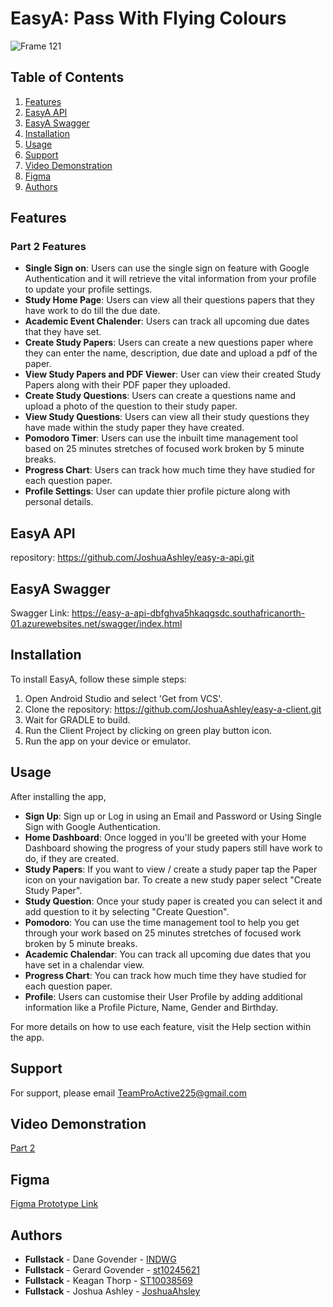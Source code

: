 # EasyA: Pass With Flying Colours
![Frame 121](https://github.com/user-attachments/assets/f84890cb-514c-4db9-ba08-305aacbbe40b)


## Table of Contents

1. [Features](#features)
2. [EasyA API](#easya-api)
3. [EasyA Swagger](#easya-swagger)
4. [Installation](#installation)
1. [Usage](#usage)
2. [Support](#support)
2. [Video Demonstration](#video-demonstartion)
3. [Figma](#figma)
4. [Authors](#authors)

## Features

### Part 2 Features

- **Single Sign on**: Users can use the single sign on feature with Google Authentication and it will retrieve the vital information from your profile to update your profile settings.
- **Study Home Page**: Users can view all their questions papers that they have work to do till the due date.
- **Academic Event Chalender**: Users can track all upcoming due dates that they have set.
- **Create Study Papers**: Users can create a new questions paper where they can enter the name, description, due date and upload a pdf of the paper.
- **View Study Papers and PDF Viewer**: User can view their created Study Papers along with their PDF paper they uploaded.
- **Create Study Questions**: Users can create a questions name and upload a photo of the question to their study paper.
- **View Study Questions**: Users can view all their study questions they have made within the study paper they have created.
- **Pomodoro Timer**: Users can use the inbuilt time management tool based on 25 minutes stretches of focused work broken by 5 minute breaks.
- **Progress Chart**: Users can track how much time they have studied for each question paper.
- **Profile Settings**: User can update thier profile picture along with personal details.

## EasyA API

repository: https://github.com/JoshuaAshley/easy-a-api.git

## EasyA Swagger

Swagger Link: https://easy-a-api-dbfghva5hkaqgsdc.southafricanorth-01.azurewebsites.net/swagger/index.html

## Installation

To install EasyA, follow these simple steps:

1. Open Android Studio and select 'Get from VCS'.
3. Clone the repository: https://github.com/JoshuaAshley/easy-a-client.git
4. Wait for GRADLE to build.
5. Run the Client Project by clicking on green play button icon.
6. Run the app on your device or emulator.

## Usage

After installing the app,

- **Sign Up**: Sign up or Log in using an Email and Password or Using Single Sign with Google Authentication.
- **Home Dashboard**: Once logged in you'll be greeted with your Home Dashboard showing the progress of your study papers still have work to do, if they are created.
- **Study Papers**: If you want to view / create a study paper tap the Paper icon on your navigation bar. To create a new study paper select "Create Study Paper".
- **Study Question**: Once your study paper is created you can select it and add question to it by selecting "Create Question".
- **Pomodoro**: You can use the time management tool to help you get through your work based on 25 minutes stretches of focused work broken by 5 minute breaks.
- **Academic Chalendar**:  You can track all upcoming due dates that you have set in a chalendar view.
- **Progress Chart**: You can track how much time they have studied for each question paper.
- **Profile**: Users can customise their User Profile by adding additional information like a Profile Picture, Name, Gender and Birthday.
  
For more details on how to use each feature, visit the Help section within the app.

## Support

For support, please email TeamProActive225@gmail.com

## Video Demonstration

[Part 2](https://youtu.be/1pTOvOUIwjE)


## Figma

[Figma Prototype Link](https://www.figma.com/design/eI1s7gijrcDyq7rXr9v3j5/OPSC?node-id=615-1352&t=jbwTeSKWsHo7zC4t-1)

## Authors

- **Fullstack** - Dane Govender - [INDWG](https://github.com/INDWG)
- **Fullstack** - Gerard Govender - [st10245621](https://github.com/st10245621)
- **Fullstack** - Keagan Thorp - [ST10038569](https://github.com/ST10038569)
- **Fullstack** - Joshua Ashley - [JoshuaAhsley](https://github.com/JoshuaAshley)
